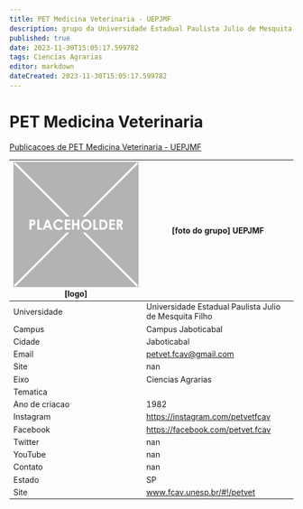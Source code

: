 ```yaml
---
title: PET Medicina Veterinaria - UEPJMF
description: grupo da Universidade Estadual Paulista Julio de Mesquita Filho
published: true
date: 2023-11-30T15:05:17.599782
tags: Ciencias Agrarias
editor: markdown
dateCreated: 2023-11-30T15:05:17.599782
---
```


# PET Medicina Veterinaria

[Publicacoes de PET Medicina Veterinaria - UEPJMF](/atividade/141PETMedicinaVeterinariaUEPJMF/feed)

| ![placeholder.png](/placeholder.png) [logo] | [foto do grupo] UEPJMF         |
| ------------------------------------------- | ------------------------------------------------- |
| Universidade                                | Universidade Estadual Paulista Julio de Mesquita Filho      |
| Campus                                      | Campus Jaboticabal            |
| Cidade                                      | Jaboticabal             |
| Email                                       | petvet.fcav@gmail.com             |
| Site                                        | nan              |
| Eixo                                        | Ciencias Agrarias              |
| Tematica                                    |           |
| Ano de criacao                              | 1982        |
| Instagram                                   | https://instagram.com/petvetfcav         |
| Facebook                                    | https://facebook.com/petvet.fcav          |
| Twitter                                     | nan           |
| YouTube                                     | nan           |
| Contato                                     | nan         |
| Estado                                      |  SP            |
| Site                                        | www.fcav.unesp.br/#!/petvet |
